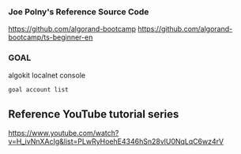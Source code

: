 ### Joe Polny's Reference Source Code 

https://github.com/algorand-bootcamp
https://github.com/algorand-bootcamp/ts-beginner-en

### GOAL

algokit localnet console
```.sh
goal account list
```

## Reference YouTube tutorial series

https://www.youtube.com/watch?v=H_ivNnXAcIg&list=PLwRyHoehE4346hSn28vlU0NqLqC6wz4rV